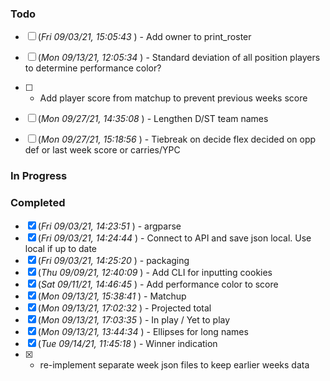 ### Todo
- [ ] (_Fri 09/03/21, 15:05:43_ ) - Add owner to print_roster
- [ ] (_Mon 09/13/21, 12:05:34_ ) - Standard deviation of all position players to determine performance color?
- [ ] - Add player score from matchup to prevent previous weeks score

- [ ] (_Mon 09/27/21, 14:35:08_ ) - Lengthen D/ST team names
- [ ] (_Mon 09/27/21, 15:18:56_ ) - Tiebreak on decide flex decided on opp def or last week score or carries/YPC
### In Progress
### Completed
- [x] (_Fri 09/03/21, 14:23:51_ ) - argparse
- [x] (_Fri 09/03/21, 14:24:44_ ) - Connect to API and save json local. Use local if up to date
- [x] (_Fri 09/03/21, 14:25:20_ ) - packaging
- [x] (_Thu 09/09/21, 12:40:09_ ) - Add CLI for inputting cookies
- [x] (_Sat 09/11/21, 14:46:45_ ) - Add performance color to score
- [x] (_Mon 09/13/21, 15:38:41_ ) - Matchup
- [x] (_Mon 09/13/21, 17:02:32_ ) - Projected total
- [x] (_Mon 09/13/21, 17:03:35_ ) - In play / Yet to play
- [x] (_Mon 09/13/21, 13:44:34_ ) - Ellipses for long names
- [x] (_Tue 09/14/21, 11:45:18_ ) - Winner indication
- [x] - re-implement separate week json files to keep earlier weeks data
